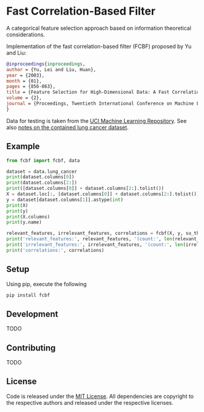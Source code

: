 # Fast Correlation-Based Filter
A categorical feature selection approach based on information theoretical considerations.

Implementation of the fast correlation-based filter (FCBF) proposed by Yu and Liu:

```bibtex
@inproceedings{inproceedings,
author = {Yu, Lei and Liu, Huan},
year = {2003},
month = {01},
pages = {856-863},
title = {Feature Selection for High-Dimensional Data: A Fast Correlation-Based Filter Solution},
volume = {2},
journal = {Proceedings, Twentieth International Conference on Machine Learning}
}
```

Data for testing is taken from the [UCI Machine Learning Repository](http://archive.ics.uci.edu/ml). See also [notes on the contained lung cancer dataset](http://archive.ics.uci.edu/dataset/62/lung+cancer).

## Example

```py
from fcbf import fcbf, data

dataset = data.lung_cancer
print(dataset.columns[0])
print(dataset.columns[2:])
print([dataset.columns[0]] + dataset.columns[2:].tolist())
X = dataset.loc[:, [dataset.columns[0]] + dataset.columns[2:].tolist()]
y = dataset[dataset.columns[1]].astype(int)
print(X)
print(y)
print(X.columns)
print(y.name)

relevant_features, irrelevant_features, correlations = fcbf(X, y, su_threshold=0.1, base=2)
print('relevant_features:', relevant_features, '(count:', len(relevant_features), ')')
print('irrelevant_features:', irrelevant_features, '(count:', len(irrelevant_features), ')')
print('correlations:', correlations)

```

## Setup
Using pip, execute the following

```sh
pip install fcbf
```

## Development
TODO

## Contributing
TODO

## License
Code is released under the [MIT License](LICENSE).
All dependencies are copyright to the respective authors and released under the respective licenses.

